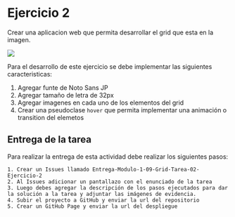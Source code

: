 # Ejercicio 2

Crear una aplicacion web que permita desarrollar el grid que esta en la imagen.

![](https://storage.googleapis.com/academia-geek-general-bucket/modulo-1/modulo_1_img_40.png)

Para el desarrollo de este ejercicio se debe implementar las siguientes caracteristicas:

1. Agregar funte de Noto Sans JP
2. Agregar tamaño de letra de 32px
3. Agregar imagenes en cada uno de los elementos del grid 
4. Crear una pseudoclase `hover` que permita implementar una animación o transition del elemetos

## Entrega de la tarea

Para realizar la entrega de esta actividad debe realizar los siguientes pasos:

    1. Crear un Issues llamado Entrega-Modulo-1-09-Grid-Tarea-02-Ejercicio-2
    2. Al Issues adicionar un pantallazo con el enunciado de la tarea
    3. Luego debes agregar la descripción de los pasos ejecutados para dar la solución a la tarea y adjuntar las imágenes de evidencia.
    4. Subir el proyecto a GitHub y enviar la url del repositorio
    5. Crear un GitHub Page y enviar la url del despliegue